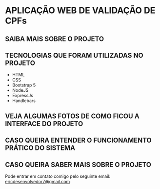 # APLICAÇÃO WEB DE VALIDAÇÃO DE CPFs

## SAIBA MAIS SOBRE O PROJETO



## TECNOLOGIAS QUE FORAM UTILIZADAS NO PROJETO
* HTML
* CSS
* Bootstrap 5
* NodeJS
* ExpressJs
* Handlebars

## VEJA ALGUMAS FOTOS DE COMO FICOU A INTERFACE DO PROJETO

<!--![Print 1 da aplicação](https://github.com/ericrodriguesfer/utilities-readme/blob/master/new-posts/img-1.png)
![Print 2 da aplicação](https://github.com/ericrodriguesfer/utilities-readme/blob/master/new-posts/img-2.png)
![Print 3 da aplicação](https://github.com/ericrodriguesfer/utilities-readme/blob/master/new-posts/img-3.png)-->

## CASO QUEIRA ENTENDER O FUNCIONAMENTO PRÁTICO DO SISTEMA

<!--[Apresentação não narrada da utilização da aplicação](https://youtu.be/fz7YdfBFsgs)-->

## CASO QUEIRA SABER MAIS SOBRE O PROJETO

Pode entrar em contato comigo pelo seguinte email: ericdesenvolvedor7@gmail.com